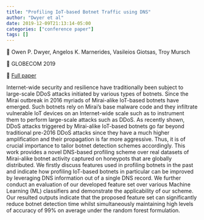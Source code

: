 ```yaml
---
title: "Profiling IoT-based Botnet Traffic using DNS"
author: "Dwyer et al"
date: 2019-12-09T21:13:14-05:00
categories: ["conference paper"]
tags: []
---
```




👥 Owen P. Dwyer, Angelos K. Marnerides, Vasileios Giotsas, Troy Mursch

📕 GLOBECOM 2019

📄 [Full paper](http://www.research.lancs.ac.uk/portal/en/publications/profiling-iotbased-botnet-traffic-using-dns%28b0098859-7762-473f-8f76-e8fe7ab27ac8%29.html)  


Internet-wide security and resilience have traditionally been subject to large-scale DDoS attacks initiated by various types of botnets. Since the Mirai outbreak in 2016 myriads of Mirai-alike IoT-based botnets have emerged. Such botnets rely on Mirai’s base malware code and they infiltrate vulnerable IoT devices on an Internet-wide scale such as to instrument them to perform large-scale attacks such as DDoS. As recently shown, DDoS attacks triggered by Mirai-alike IoT-based botnets go far beyond traditional pre-2016 DDoS attacks since they have a much higher amplification and their propagation is far more aggressive. Thus, it is of crucial importance to tailor botnet detection schemes accordingly. This work provides a novel DNS-based profiling scheme over real datasets of Mirai-alike botnet activity captured on honeypots that are globally distributed. We firstly discuss features used in profiling botnets in the past and indicate how profiling IoT-based botnets in particular can be improved by leveraging DNS information out of a single DNS record. We further conduct an evaluation of our developed feature set over various Machine Learning (ML) classifiers and demonstrate the applicability of our scheme. Our resulted outputs indicate that the proposed feature set can significantly reduce botnet detection time whilst simultaneously maintaining high levels of accuracy of 99% on average under the random forest formulation.

